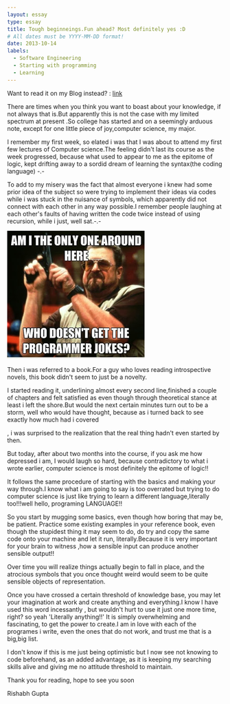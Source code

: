 ```yaml
---
layout: essay
type: essay
title: Tough beginneings.Fun ahead? Most definitely yes :D
# All dates must be YYYY-MM-DD format!
date: 2013-10-14
labels:
  - Software Engineering
  - Starting with programming
  - Learning
---
```

Want to read it on my Blog instead? : [link](https://thebeginnercoder.blogspot.com/) 

There are times when you think you want to boast about your knowledge, if not always that is.But apparently this is not the case with my limited spectrum at present .So college has started and on a seemingly arduous note, except for one little piece of joy,computer science, my major.

I remember my first week, so elated i was that I was about to attend my first few lectures of Computer science.The feeling didn't last its course as the week progressed, because what used to appear to me as the epitome of logic, kept drifting away to a sordid dream of learning the syntax(the coding language) -.-

To add to my misery was the fact that almost everyone i knew had some prior idea of the subject so were trying to implement their ideas via codes while i was stuck in the nuisance of symbols, which apparently did not connect with each other in any way possible.I remember people laughing at each other's faults of having written the code twice instead of using recursion, while i just, well sat.-.-

<img class="ui image" src="../images/who_make_programmer_jokes.png">

Then i was referred to a book.For a guy who loves reading introspective novels, this book didn't seem to just be a novelty.

I started reading it, underlining almost every second line,finished a couple of chapters and felt satisfied as even though through theoretical stance at least i left the shore.But would the next certain minutes turn out to be a storm, well who would have thought, because as i turned back to see exactly how much had i covered

, i was surprised to the realization that the real thing hadn't even started by then.



But today, after about two months into the course, if you ask me how depressed i am, I would laugh so hard, because contradictory to what i wrote earlier, computer science is most definitely the epitome of logic!!

It follows the same procedure of starting with the basics and making your way through.I know what i am going to say is too overrated but trying to do computer science is just like trying to learn a different language,literally too!!!well hello, programing LANGUAGE!!



So you start by mugging some basics, even though how boring that may be, be patient. Practice some existing examples in your reference book, even though the stupidest thing it may seem to do, do try and copy the same code onto your machine and let it run, literally.Because it is very important for your brain to witness ,how a sensible input can produce another sensible output!!



Over time you will realize things actually begin to fall in place, and the atrocious symbols that you once thought weird would seem to be quite sensible objects of representation.

Once you have crossed a certain threshold of knowledge base, you may let your imagination at work and create anything and everything.I know I have used this word incessantly , but wouldn't hurt to use it just one more time, right? so yeah 'Literally anything!!' It is simply overwhelming and fascinating, to get the power to create.I am in love with each of the programes i write, even the ones that do not work, and trust me that is a big,big list.



 I don't know if this is me just being optimistic but I now see not knowing to code beforehand, as an added advantage, as it is keeping my searching skills alive and giving me no attitude threshold to maintain.



Thank you for reading, hope to see you soon




Rishabh Gupta
